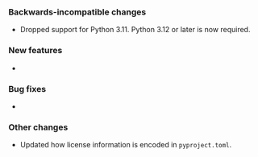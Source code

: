 <!-- Delete the sections that don't apply -->

### Backwards-incompatible changes

- Dropped support for Python 3.11. Python 3.12 or later is now required.

### New features

-

### Bug fixes

-

### Other changes

- Updated how license information is encoded in `pyproject.toml`.
